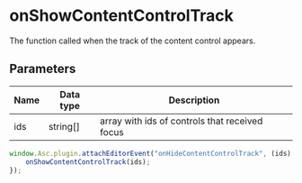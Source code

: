 # onShowContentControlTrack

The function called when the track of the content control appears.

## Parameters

| **Name** | **Data type** | **Description** |
| --------- | ------------- | ----------- |
| ids | string[] | array with ids of controls that received focus |

```javascript
window.Asc.plugin.attachEditorEvent("onHideContentControlTrack", (ids) => {
    onShowContentControlTrack(ids);
});
```


